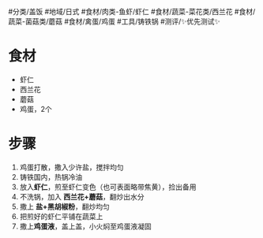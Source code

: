 #分类/盖饭 
#地域/日式 
#食材/肉类-鱼虾/虾仁 #食材/蔬菜-菜花类/西兰花 #食材/蔬菜-菌菇类/蘑菇 #食材/禽蛋/鸡蛋 
#工具/铸铁锅 
#测评/✨优先测试✨ 

# 食材
- 虾仁
- 西兰花
- 蘑菇
- 鸡蛋，2个

# 步骤
1. 鸡蛋打散，撒入少许盐，搅拌均匀
2. 铸铁国内，热锅冷油
3. 放入**虾仁**，煎至虾仁变色（也可表面略带焦黄），捡出备用
4. 不洗锅，加入 **西兰花+蘑菇**，翻炒出水分
5. 撒上 **盐+黑胡椒粉**，翻炒均匀
6. 把煎好的虾仁平铺在蔬菜上
7. 撒上**鸡蛋液**，盖上盖，小火焖至鸡蛋液凝固